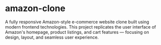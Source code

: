 # amazon-clone
A fully responsive Amazon-style e-commerce website clone built using modern frontend technologies. This project replicates the user interface of Amazon's homepage, product listings, and cart features — focusing on design, layout, and seamless user experience.

